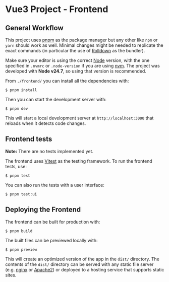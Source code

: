 # Vue3 Project - Frontend

## General Workflow
This project uses [pnpm](https://pnpm.io/) as the package manager but any other like `npm` or `yarn` should work as well. Minimal changes might be needed to replicate the exact commands (in particular the use of [Rolldown](https://vite.dev/guide/rolldown) as the bundler).

Make sure your editor is using the correct [Node](https://nodejs.org/en) version, with the one specified in `.nvmrc` or `.node-version` if you are using [nvm](https://github.com/nvm-sh/nvm). 
The project was developed with **Node v24.7**, so using that version is recommended.

From `./frontend/` you can install all the dependencies with:

```console
$ pnpm install
```
Then you can start the development server with:
```console
$ pnpm dev
```
This will start a local development server at `http://localhost:3000` that reloads when it detects code changes.

## Frontend tests
**Note:** There are no tests implemented yet.

The frontend uses [Vitest](https://vitest.dev/) as the testing framework.
To run the frontend tests, use:

```console
$ pnpm test
```

You can also run the tests with a user interface:

```console
$ pnpm test:ui
```

## Deploying the Frontend
The frontend can be built for production with:
```console
$ pnpm build
```

The built files can be previewed locally with:
```console
$ pnpm preview
```

This will create an optimized version of the app in the `dist/` directory.
The contents of the `dist/` directory can be served with any static file server (e.g. [nginx](https://nginx.org/en/) or [Apache2](https://httpd.apache.org/)) or deployed to a hosting service that supports static sites.
